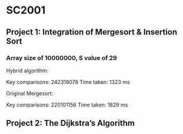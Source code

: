 # SC2001
## Project 1: Integration of Mergesort & Insertion Sort
### Array size of 10000000, S value of 29
Hybrid algorithm: 

Key comparisons: 242318078
Time taken: 1323 ms

Original Mergesort:

Key comparisons: 220101156
Time taken: 1829 ms

## Project 2: The Dijkstra’s Algorithm
